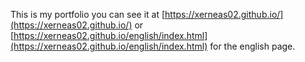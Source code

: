 This is my portfolio you can see it at [https://xerneas02.github.io/](https://xerneas02.github.io/) or [https://xerneas02.github.io/english/index.html](https://xerneas02.github.io/english/index.html) for the english page.